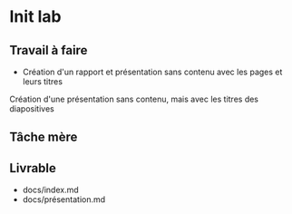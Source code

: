 # Init lab

## Travail à faire

- Création d'un rapport et présentation sans contenu avec les pages et leurs titres

 Création d'une présentation sans contenu, mais avec les titres des diapositives

## Tâche mère

## Livrable
- docs/index.md
- docs/présentation.md


